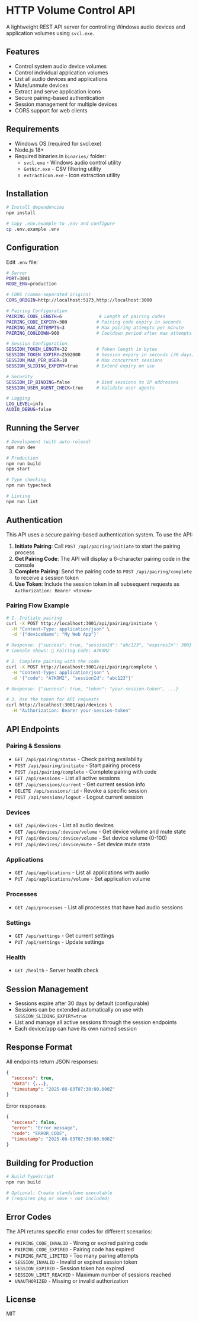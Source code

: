 # HTTP Volume Control API

A lightweight REST API server for controlling Windows audio devices and application volumes using `svcl.exe`.

## Features

- Control system audio device volumes
- Control individual application volumes
- List all audio devices and applications
- Mute/unmute devices
- Extract and serve application icons
- Secure pairing-based authentication
- Session management for multiple devices
- CORS support for web clients

## Requirements

- Windows OS (required for svcl.exe)
- Node.js 18+ 
- Required binaries in `binaries/` folder:
  - `svcl.exe` - Windows audio control utility
  - `GetNir.exe` - CSV filtering utility
  - `extracticon.exe` - Icon extraction utility

## Installation

```bash
# Install dependencies
npm install

# Copy .env.example to .env and configure
cp .env.example .env
```

## Configuration

Edit `.env` file:

```bash
# Server
PORT=3001
NODE_ENV=production

# CORS (comma-separated origins)
CORS_ORIGIN=http://localhost:5173,http://localhost:3000

# Pairing Configuration
PAIRING_CODE_LENGTH=6              # Length of pairing codes
PAIRING_CODE_EXPIRY=300           # Pairing code expiry in seconds
PAIRING_MAX_ATTEMPTS=3            # Max pairing attempts per minute
PAIRING_COOLDOWN=900              # Cooldown period after max attempts

# Session Configuration
SESSION_TOKEN_LENGTH=32           # Token length in bytes
SESSION_TOKEN_EXPIRY=2592000      # Session expiry in seconds (30 days)
SESSION_MAX_PER_USER=10           # Max concurrent sessions
SESSION_SLIDING_EXPIRY=true       # Extend expiry on use

# Security
SESSION_IP_BINDING=false          # Bind sessions to IP addresses
SESSION_USER_AGENT_CHECK=true     # Validate user agents

# Logging
LOG_LEVEL=info
AUDIO_DEBUG=false
```

## Running the Server

```bash
# Development (with auto-reload)
npm run dev

# Production
npm run build
npm start

# Type checking
npm run typecheck

# Linting
npm run lint
```

## Authentication

This API uses a secure pairing-based authentication system. To use the API:

1. **Initiate Pairing**: Call `POST /api/pairing/initiate` to start the pairing process
2. **Get Pairing Code**: The API will display a 6-character pairing code in the console
3. **Complete Pairing**: Send the pairing code to `POST /api/pairing/complete` to receive a session token
4. **Use Token**: Include the session token in all subsequent requests as `Authorization: Bearer <token>`

### Pairing Flow Example

```bash
# 1. Initiate pairing
curl -X POST http://localhost:3001/api/pairing/initiate \
  -H "Content-Type: application/json" \
  -d '{"deviceName": "My Web App"}'

# Response: {"success": true, "sessionId": "abc123", "expiresIn": 300}
# Console shows: 🔐 Pairing Code: A7K9M2

# 2. Complete pairing with the code
curl -X POST http://localhost:3001/api/pairing/complete \
  -H "Content-Type: application/json" \
  -d '{"code": "A7K9M2", "sessionId": "abc123"}'

# Response: {"success": true, "token": "your-session-token", ...}

# 3. Use the token for API requests
curl http://localhost:3001/api/devices \
  -H "Authorization: Bearer your-session-token"
```

## API Endpoints

### Pairing & Sessions

- `GET /api/pairing/status` - Check pairing availability
- `POST /api/pairing/initiate` - Start pairing process
- `POST /api/pairing/complete` - Complete pairing with code
- `GET /api/sessions` - List all active sessions
- `GET /api/sessions/current` - Get current session info
- `DELETE /api/sessions/:id` - Revoke a specific session
- `POST /api/sessions/logout` - Logout current session

### Devices

- `GET /api/devices` - List all audio devices
- `GET /api/devices/:device/volume` - Get device volume and mute state
- `PUT /api/devices/:device/volume` - Set device volume (0-100)
- `PUT /api/devices/:device/mute` - Set device mute state

### Applications

- `GET /api/applications` - List all applications with audio
- `PUT /api/applications/volume` - Set application volume

### Processes

- `GET /api/processes` - List all processes that have had audio sessions

### Settings

- `GET /api/settings` - Get current settings
- `PUT /api/settings` - Update settings

### Health

- `GET /health` - Server health check

## Session Management

- Sessions expire after 30 days by default (configurable)
- Sessions can be extended automatically on use with `SESSION_SLIDING_EXPIRY=true`
- List and manage all active sessions through the session endpoints
- Each device/app can have its own named session

## Response Format

All endpoints return JSON responses:

```json
{
  "success": true,
  "data": {...},
  "timestamp": "2025-08-03T07:30:00.000Z"
}
```

Error responses:

```json
{
  "success": false,
  "error": "Error message",
  "code": "ERROR_CODE",
  "timestamp": "2025-08-03T07:30:00.000Z"
}
```

## Building for Production

```bash
# Build TypeScript
npm run build

# Optional: Create standalone executable
# (requires pkg or nexe - not included)
```

## Error Codes

The API returns specific error codes for different scenarios:

- `PAIRING_CODE_INVALID` - Wrong or expired pairing code
- `PAIRING_CODE_EXPIRED` - Pairing code has expired
- `PAIRING_RATE_LIMITED` - Too many pairing attempts
- `SESSION_INVALID` - Invalid or expired session token
- `SESSION_EXPIRED` - Session token has expired
- `SESSION_LIMIT_REACHED` - Maximum number of sessions reached
- `UNAUTHORIZED` - Missing or invalid authorization

## License

MIT